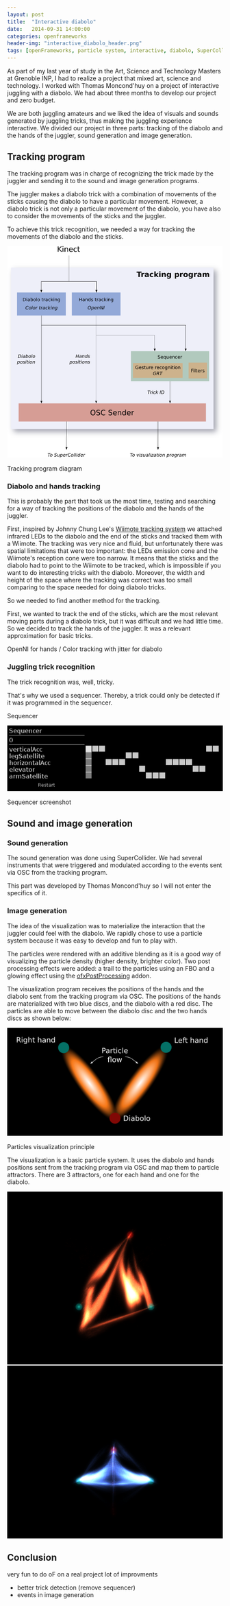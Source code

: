 ```yaml
---
layout: post
title:  "Interactive diabolo"
date:   2014-09-31 14:00:00
categories: openframeworks
header-img: "interactive_diabolo_header.png"
tags: [openFrameworks, particle system, interactive, diabolo, SuperCollider]
---
```


As part of my last year of study in the Art, Science and Technology Masters at Grenoble INP, I had to realize a project that mixed art, science and technology. I worked with Thomas Moncond'huy on a project of interactive juggling with a diabolo. We had about three months to develop our project and zero budget. 

We are both juggling amateurs and we liked the idea of visuals and sounds generated by juggling tricks, thus making the juggling experience interactive. We divided our project in three parts: tracking of the diabolo and the hands of the juggler, sound generation and image generation. 

Tracking program
----------------

The tracking program was in charge of recognizing the trick made by the juggler and sending it to the sound and image generation programs. 

The juggler makes a diabolo trick with a combination of movements of the sticks causing the diabolo to have a particular movement. However, a diabolo trick is not only a particular movement of the diabolo, you have also to consider the movements of the sticks and the juggler. 

To achieve this trick recognition, we needed a way for tracking the movements of the diabolo and the sticks.

<div class="figure">
	<img src="/img/posts/interactive_diabolo_tracking_diagram.png" alt="Tracking diagram">
	<p>Tracking program diagram</p>
</div>

### Diabolo and hands tracking

This is probably the part that took us the most time, testing and searching for a way of tracking the positions of the diabolo and the hands of the juggler. 

First, inspired by Johnny Chung Lee's [Wiimote tracking system](http://johnnylee.net/projects/wii/) we attached infrared LEDs to the diabolo and the end of the sticks and tracked them with a Wiimote. The tracking was very nice and fluid, but unfortunately there was spatial limitations that were too important: the LEDs emission cone and the Wiimote's reception cone were too narrow. It means that the sticks and the diabolo had to point to the Wiimote to be tracked, which is impossible if you want to do interesting tricks with the diabolo. Moreover, the width and height of the space where the tracking was correct was too small comparing to the space needed for doing diabolo tricks.

So we needed to find another method for the tracking. 

First, we wanted to track the end of the sticks, which are the most relevant moving parts during a diabolo trick, but it was difficult and we had little time. So we decided to track the hands of the juggler. It was a relevant approximation for basic tricks.

OpenNI for hands / Color tracking with jitter for diabolo


### Juggling trick recognition

The trick recognition was, well, tricky. 

That's why we used a sequencer. Thereby, a trick could only be detected if it was programmed in the sequencer.

Sequencer

<div class="figure">
	<img src="/img/posts/interactive_diabolo_sequencer.png" alt="Sequencer">
	<p>Sequencer screenshot</p>
</div>

Sound and image generation
----------------

### Sound generation

The sound generation was done using SuperCollider. We had several instruments that were triggered and modulated according to the events sent via OSC from the tracking program. 

 This part was developed by Thomas Moncond'huy so I will not enter the specifics of it. 

### Image generation


The idea of the visualization was to materialize the interaction that the juggler could feel with the diabolo. We rapidly chose to use a particle system because it was easy to develop and fun to play with.

The particles were rendered with an additive blending as it is a good way of visualizing the particle density (higher density, brighter color). Two post processing effects were added: a trail to the particles using an FBO and a glowing effect using the [ofxPostProcessing](https://github.com/neilmendoza/ofxPostProcessing) addon.

The visualization program receives the positions of the hands and the diabolo sent from the tracking program via OSC. The positions of the hands are materialized with two blue discs, and the diabolo with a red disc. The particles are able to move between the diabolo disc and the two hands discs as shown below:

<div class="figure">
	<img src="/img/posts/interactive_diabolo_visualization.png" alt="Particles visualization">
	<p>Particles visualization principle</p>
</div>

The visualization is a basic particle system. It uses the diabolo and hands positions sent from the tracking program via OSC and map them to particle attractors. There are 3 attractors, one for each hand and one for the diabolo.


<div class="figure">
	<a href="/img/posts/interactive_diabolo_particles1.png" data-lightbox="particles1" alt="Particles image generation">
		<img src="/img/posts/interactive_diabolo_particles1.png" alt="Particles image generation">
	</a>
</div>

<div class="figure">
	<a href="/img/posts/interactive_diabolo_particles2.png" data-lightbox="particles2" alt="Particles image generation">
		<img src="/img/posts/interactive_diabolo_particles2.png" alt="Particles image generation">
	</a>
</div>

Conclusion
----------

very fun to do
oF on a real project
lot of improvments
- better trick detection (remove sequencer)
- events in image generation
